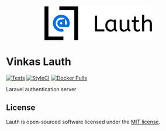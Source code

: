 <p align="center">
  <img width="294" height="92" src="https://github.com/vinkashq/lauth/blob/main/public/images/logo.png?raw=true">
</p>

# Vinkas Lauth

[![Tests](https://github.com/vinkashq/lauth/actions/workflows/tests.yml/badge.svg)](https://github.com/vinkashq/lauth/actions/workflows/tests.yml) [![StyleCI](https://github.styleci.io/repos/67142226/shield?branch=main)](https://github.styleci.io/repos/67142226?branch=main) [![Docker Pulls](https://img.shields.io/docker/pulls/vinkas/lauth?logo=docker&logoColor=1D63ED&label=Pulls&labelColor=E5F2FC&color=1D63ED)](https://hub.docker.com/r/vinkas/lauth)

Laravel authentication server

## License

Lauth is open-sourced software licensed under the [MIT license](https://opensource.org/licenses/MIT).

